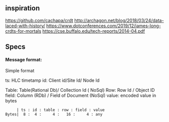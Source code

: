 ## inspiration

https://github.com/cachapa/crdt
http://archagon.net/blog/2018/03/24/data-laced-with-history/
https://www.dotconferences.com/2019/12/james-long-crdts-for-mortals
https://cse.buffalo.edu/tech-reports/2014-04.pdf

## Specs

#### Message format:

Simple format

ts: HLC timetamp
id: Client id/Site Id/ Node Id

Table: Table(Rational Db)/ Collection Id ( NoSql)
Row: Row Id / Object ID
field: Column (RDb) / Field of Document (NoSql)
value: encoded value in bytes

```
     | ts : id : table : row : field : value
Bytes|  8 :  4 :     4 :   16 :     4 : any
```
